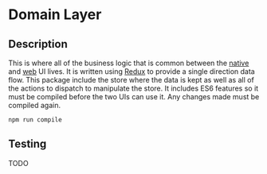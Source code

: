 # Domain Layer
## Description
This is where all of the business logic that is common between the [native](../native/Readme.md) and [web](../web/Readme.md) UI lives. It is written using [Redux](https://github.com/reactjs/redux) to provide a single direction data flow. This package include the store where the data is kept as well as all of the actions to dispatch to manipulate the store. It includes ES6 features so it must be compiled before the two UIs can use it. Any changes made must be compiled again. 

```
npm run compile
```

## Testing
TODO
